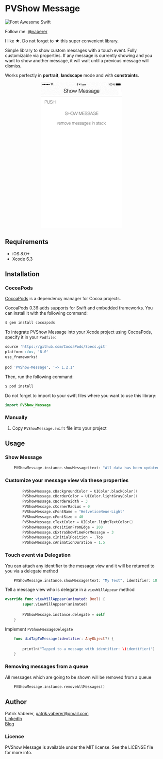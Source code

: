 # PVShow Message
![Font Awesome Swift](https://github.com/Vaberer/Font-Awesome-Swift/blob/master/resources/opensource_matters.png)

Follow me: [@vaberer](https://twitter.com/vaberer)

I like &#9733;. Do not forget to &#9733; this super convenient library.

Simple library to show custom messages with a touch event. Fully customizable via properties. If any message is currently showing and you want to show another message, it will wait until a previous message will dismiss.


Works perfectly in **portrait**, **landscape** mode and with **constraints**.



<p align="center">
  <img height="480" src="https://github.com/Vaberer/PVShow-Message/blob/master/resources/pvshow_message.gif"/>
</p>

## Requirements

- iOS 8.0+ 
- Xcode 6.3

## Installation

### CocoaPods

[CocoaPods](http://cocoapods.org) is a dependency manager for Cocoa projects.

CocoaPods 0.36 adds supports for Swift and embedded frameworks. You can install it with the following command:

```bash
$ gem install cocoapods
```

To integrate PVShow Message into your Xcode project using CocoaPods, specify it in your `Podfile`:

```ruby
source 'https://github.com/CocoaPods/Specs.git'
platform :ios, '8.0'
use_frameworks!

pod 'PVShow-Message', '~> 1.2.1'
```

Then, run the following command:

```bash
$ pod install
```
Do not forget to import to your swift files where you want to use this library:
```swift
import PVShow_Message
```

### Manually

1. Copy `PVShowMessage.swift` file into your project


## Usage


### Show Message

```Swift
    PVShowMessage.instance.showMessage(text: "All data has been updated\nYou have fresh data")
```

### Customize your message view via these properties
```Swift
        PVShowMessage.cBackgroundColor = UIColor.blackColor()
        PVShowMessage.cBorderColor = UIColor.lightGrayColor()
        PVShowMessage.cBorderWidth = 3
        PVShowMessage.cCornerRadius = 0
        PVShowMessage.cFontName = "HelveticeNeue-Light"
        PVShowMessage.cFontSize = 40
        PVShowMessage.cTextColor = UIColor.lightTextColor()
        PVShowMessage.cPositionFromEdge = 200
        PVShowMessage.cExtraShowTimeForMessage = 3
        PVShowMessage.cInitialPosition = .Top
        PVShowMessage.cAnimationDuration = 1.5
```



### Touch event via Delegation

You can attach any identifier to the message view and it will be returned to you via a delegate method
```Swift
    PVShowMessage.instance.showMessage(text: "My Text", identifier: 10)
```

Tell a message view who is delegate in a `viewWillAppear` method

```Swift
override func viewWillAppear(animated: Bool) {
        super.viewWillAppear(animated)
        
        PVShowMessage.instance.delegate = self
    }
```


Implement `PVShowMessageDelegate`

```Swift
    func didTapToMessage(identifier: AnyObject?) {
        
        println("Tapped to a message with identifier: \(identifier)")
    }
```


### Removing messages from a queue

All messages which are going to be shown will be removed from a queue
```Swift
    PVShowMessage.instance.removeAllMessages()
```


## Author

Patrik Vaberer, patrik.vaberer@gmail.com<br/>
<a target="_blank" href="https://sk.linkedin.com/in/vaberer">LinkedIn</a><br>
<a target="_blank" href="http://vaberer.me">Blog</a>


### Licence

PVShow Message is available under the MIT license. See the LICENSE file for more info.

